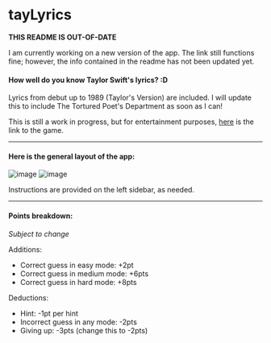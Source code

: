 # tayLyrics

**THIS README IS OUT-OF-DATE**

I am currently working on a new version of the app. The link still functions fine; however, the info contained in the readme has not been updated yet.

#### How well do you know Taylor Swift's lyrics? :D

Lyrics from debut up to 1989 (Taylor's Version) are included. I will update this to include The Tortured Poet's Department as soon as I can!

This is still a work in progress, but for entertainment purposes, [here](https://jasminex21.shinyapps.io/tayLyrics/) is the link to the game. 

***

#### Here is the general layout of the app: 

![image](https://github.com/jasminex21/tayLyrics/assets/109494334/01621c73-7a5e-408a-be70-5b0d38dd8e9d)
![image](https://github.com/jasminex21/tayLyrics/assets/109494334/44d053e0-99c0-445e-9ca7-69aa110b64fd)


Instructions are provided on the left sidebar, as needed. 

***

#### Points breakdown:
*Subject to change*

Additions: 
- Correct guess in easy mode: +2pt
- Correct guess in medium mode: +6pts
- Correct guess in hard mode: +8pts

Deductions: 
- Hint: -1pt per hint
- Incorrect guess in any mode: -2pts
- Giving up: -3pts (change this to -2pts)